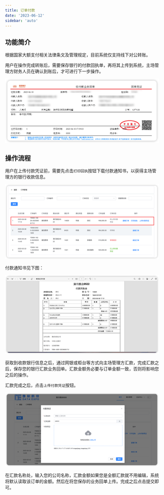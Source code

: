 ```yaml
---
title: 订单付款
date: '2023-06-12'
sidebar: 'auto'
---
```


## 功能简介

根据国家大额支付相关法律条文及管理规定，目前系统仅支持线下对公转账。

用户在操作完成转账后，需要保存银行的付款回执单，再将其上传到系统，主场管理方财务人员在确认到账后，才可进行下一步操作。

![付款回执单示例](../../assets/payment/202306121739871.png)

## 操作流程

用户在上传付款凭证前，需要先点击`打印回执`按钮下载付款通知书，以获得主场管理方的银行收款信息。

![image-20230614152609259](../../assets/payment/202306141526977.png)

付款通知书见下图：

![image-20230614152650229](../../assets/payment/202306141526265.png)

获取到收款银行信息之后，通过网银或柜台等方式向主场管理方汇款，完成汇款之后，保存您的银行汇款业务回单。汇款金额务必要与订单金额一致，否则将影响您之后的操作。

汇款完成之后，点击`上传付款凭证`按钮。

![](../../assets/payment/202306141530000.png)

在汇款名称处，输入您的公司名称，汇款金额如果您是全额汇款就不用编辑，系统将默认读取该订单的金额。然后在将您保存的业务回单上传。完成之后点击提交即可。

